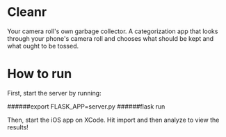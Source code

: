 # Cleanr
Your camera roll's own garbage collector. A categorization app that looks through your phone's camera roll and chooses what should be kept and what ought to be tossed.

# How to run

First, start the server by running:

######export FLASK_APP=server.py
######flask run

Then, start the iOS app on XCode. Hit import and then analyze to view the results!
